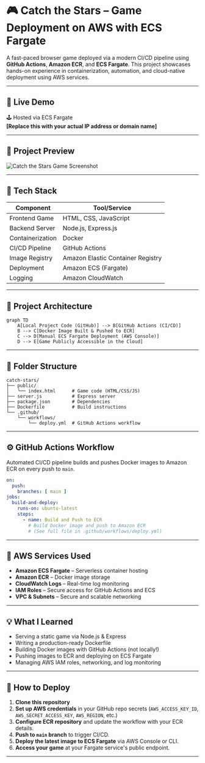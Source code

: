 # 🎮 Catch the Stars – Game Deployment on AWS with ECS Fargate

A fast-paced browser game deployed via a modern CI/CD pipeline using **GitHub Actions**, **Amazon ECR**, and **ECS Fargate**. This project showcases hands-on experience in containerization, automation, and cloud-native deployment using AWS services.

---

## 🚀 Live Demo

🕹️ Hosted via ECS Fargate  
**[Replace this with your actual IP address or domain name]**

---

## 📸 Project Preview

<img src="https://user-images.githubusercontent.com/your-image-path/catch-the-stars-preview.png" alt="Catch the Stars Game Screenshot" style="max-width:100%;" />

<!--  
Replace the src above with the actual image path if hosted in the repo or use a relative path like:
<img src="assets/catch-the-stars-preview.png" alt="Catch the Stars Game Screenshot" style="max-width:100%;" />
-->

---

## 🔧 Tech Stack

| Component         | Tool/Service                      |
|-------------------|-----------------------------------|
| Frontend Game     | HTML, CSS, JavaScript             |
| Backend Server    | Node.js, Express.js               |
| Containerization  | Docker                            |
| CI/CD Pipeline    | GitHub Actions                    |
| Image Registry    | Amazon Elastic Container Registry |
| Deployment        | Amazon ECS (Fargate)              |
| Logging           | Amazon CloudWatch                 |

---

## 🧠 Project Architecture

```mermaid
graph TD
    A[Local Project Code (GitHub)] --> B[GitHub Actions (CI/CD)]
    B --> C[Docker Image Built & Pushed to ECR]
    C --> D[Manual ECS Fargate Deployment (AWS Console)]
    D --> E[Game Publicly Accessible in the Cloud]
```

---

## 📁 Folder Structure

```
catch-stars/
├── public/
│   └── index.html      # Game code (HTML/CSS/JS)
├── server.js           # Express server
├── package.json        # Dependencies
├── Dockerfile          # Build instructions
└── .github/
    └── workflows/
        └── deploy.yml  # GitHub Actions workflow
```

---

## ⚙️ GitHub Actions Workflow

Automated CI/CD pipeline builds and pushes Docker images to Amazon ECR on every push to `main`.

```yaml
on:
  push:
    branches: [ main ]
jobs:
  build-and-deploy:
    runs-on: ubuntu-latest
    steps:
      - name: Build and Push to ECR
        # Build Docker image and push to Amazon ECR
        # (See full file in .github/workflows/deploy.yml)
```

---

## 📌 AWS Services Used

- **Amazon ECS Fargate** – Serverless container hosting
- **Amazon ECR** – Docker image storage
- **CloudWatch Logs** – Real-time log monitoring
- **IAM Roles** – Secure access for GitHub Actions and ECS
- **VPC & Subnets** – Secure and scalable networking

---

## 💡 What I Learned

- Serving a static game via Node.js & Express
- Writing a production-ready Dockerfile
- Building Docker images with GitHub Actions (not locally!)
- Pushing images to ECR and deploying on ECS Fargate
- Managing AWS IAM roles, networking, and log monitoring

---

## 📝 How to Deploy

1. **Clone this repository**
2. **Set up AWS credentials** in your GitHub repo secrets (`AWS_ACCESS_KEY_ID`, `AWS_SECRET_ACCESS_KEY`, `AWS_REGION`, etc.)
3. **Configure ECR repository** and update the workflow with your ECR details.
4. **Push to `main` branch** to trigger CI/CD.
5. **Deploy the latest image to ECS Fargate** via AWS Console or CLI.
6. **Access your game** at your Fargate service's public endpoint.

---
